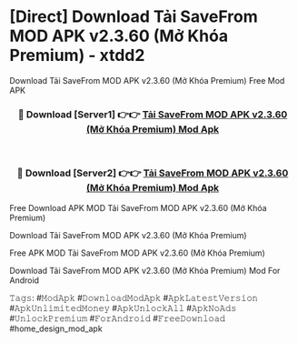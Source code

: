 # [Direct] Download Tải SaveFrom MOD APK v2.3.60 (Mở Khóa Premium) - xtdd2
Download Tải SaveFrom MOD APK v2.3.60 (Mở Khóa Premium) Free Mod APK

<div align="center">
<h3>🔴 Download [Server1] 👉👉 <a href="https://apk-comot.site?title=Tải_SaveFrom_MOD_APK_v2.3.60_(Mở_Khóa_Premium)">Tải SaveFrom MOD APK v2.3.60 (Mở Khóa Premium) Mod Apk</a></h3><br>

<h3>🔴 Download [Server2] 👉👉 <a href="https://apk-comot.site?title=Tải_SaveFrom_MOD_APK_v2.3.60_(Mở_Khóa_Premium)">Tải SaveFrom MOD APK v2.3.60 (Mở Khóa Premium) Mod Apk</a></h3>
</div>


Free Download APK MOD Tải SaveFrom MOD APK v2.3.60 (Mở Khóa Premium)

Download Tải SaveFrom MOD APK v2.3.60 (Mở Khóa Premium) 

Free APK MOD Tải SaveFrom MOD APK v2.3.60 (Mở Khóa Premium) 

Download Tải SaveFrom MOD APK v2.3.60 (Mở Khóa Premium) Mod For Android

𝚃𝚊𝚐𝚜: #𝙼𝚘𝚍𝙰𝚙𝚔 #𝙳𝚘𝚠𝚗𝚕𝚘𝚊𝚍𝙼𝚘𝚍𝙰𝚙𝚔 #𝙰𝚙𝚔𝙻𝚊𝚝𝚎𝚜𝚝𝚅𝚎𝚛𝚜𝚒𝚘𝚗 #𝙰𝚙𝚔𝚄𝚗𝚕𝚒𝚖𝚒𝚝𝚎𝚍𝙼𝚘𝚗𝚎𝚢 #𝙰𝚙𝚔𝚄𝚗𝚕𝚘𝚌𝚔𝙰𝚕𝚕 #𝙰𝚙𝚔𝙽𝚘𝙰𝚍𝚜 #𝚄𝚗𝚕𝚘𝚌𝚔𝙿𝚛𝚎𝚖𝚒𝚞𝚖 #𝙵𝚘𝚛𝙰𝚗𝚍𝚛𝚘𝚒𝚍 #𝙵𝚛𝚎𝚎𝙳𝚘𝚠𝚗𝚕𝚘𝚊𝚍 #home_design_mod_apk